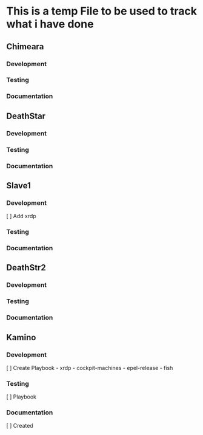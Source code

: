 # This is a temp File to be used to track what i have done

## Chimeara
### Development


### Testing


### Documentation



## DeathStar
### Development


### Testing


### Documentation


## Slave1
### Development
[ ] Add xrdp

### Testing


### Documentation



## DeathStr2
### Development


### Testing


### Documentation

## Kamino
### Development
[ ] Create Playbook
	- xrdp
	- cockpit-machines
	- epel-release
	- fish

### Testing
[ ] Playbook

### Documentation
[ ] Created

